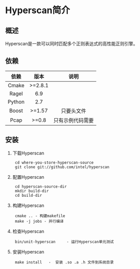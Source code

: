 # Hyperscan简介

## 概述
Hyperscan是一款可以同时匹配多个正则表达式的高性能正则引擎。

## 依赖
|依赖|版本|说明|
|:-:|:-:|:-:|
|Cmake|>=2.8.1||
|Ragel|6.9||
|Python|2.7||
|Boost|>=1.57|只要头文件|
|Pcap|>=0.8|只有示例代码需要|

## 安装
1. 下载Hyperscan

		cd where-you-store-hyperscan-source
		git clone git://github.com/intel/hyperscan

2. 配置Hyperscan

		cd hyperscan-source-dir
		mkdir build-dir
		cd build-dir

3. 构建Hyperscan

		cmake .. - 构建makefile
		make -j jobs - 并行编译

4. 检查Hyperscan

		bin/unit-hyperscan     - 运行Hyperscan单元测试

5. 安装Hyperscan

		make install   -  安装 .so .a .h 文件到系统目录
